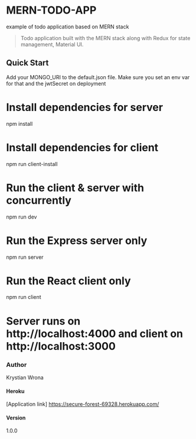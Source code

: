 # MERN-TODO-APP
example of todo application based on MERN stack

> Todo application built with the MERN stack along with Redux for state management, Material UI.

## Quick Start

Add your MONGO_URI to the default.json file. Make sure you set an env var for that and the jwtSecret on deployment

# Install dependencies for server
npm install

# Install dependencies for client
npm run client-install

# Run the client & server with concurrently
npm run dev

# Run the Express server only
npm run server

# Run the React client only
npm run client

# Server runs on http://localhost:4000 and client on http://localhost:3000

### Author

Krystian Wrona

#### Heroku

[Application link] https://secure-forest-69328.herokuapp.com/

#### Version

1.0.0

